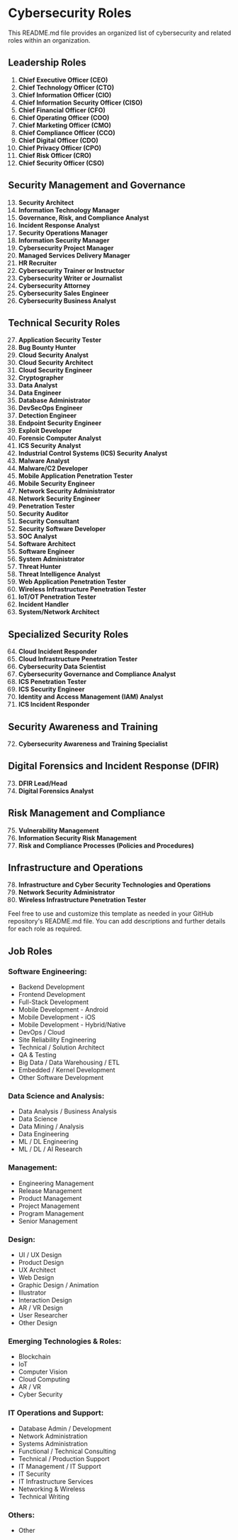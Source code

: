 
# Cybersecurity Roles

This README.md file provides an organized list of cybersecurity and related roles within an organization.

## Leadership Roles

1. **Chief Executive Officer (CEO)**
2. **Chief Technology Officer (CTO)**
3. **Chief Information Officer (CIO)**
4. **Chief Information Security Officer (CISO)**
5. **Chief Financial Officer (CFO)**
6. **Chief Operating Officer (COO)**
7. **Chief Marketing Officer (CMO)**
8. **Chief Compliance Officer (CCO)**
9. **Chief Digital Officer (CDO)**
10. **Chief Privacy Officer (CPO)**
11. **Chief Risk Officer (CRO)**
12. **Chief Security Officer (CSO)**

## Security Management and Governance

13. **Security Architect**
14. **Information Technology Manager**
15. **Governance, Risk, and Compliance Analyst**
16. **Incident Response Analyst**
17. **Security Operations Manager**
18. **Information Security Manager**
19. **Cybersecurity Project Manager**
20. **Managed Services Delivery Manager**
21. **HR Recruiter**
22. **Cybersecurity Trainer or Instructor**
23. **Cybersecurity Writer or Journalist**
24. **Cybersecurity Attorney**
25. **Cybersecurity Sales Engineer**
26. **Cybersecurity Business Analyst**

## Technical Security Roles

27. **Application Security Tester**
28. **Bug Bounty Hunter**
29. **Cloud Security Analyst**
30. **Cloud Security Architect**
31. **Cloud Security Engineer**
32. **Cryptographer**
33. **Data Analyst**
34. **Data Engineer**
35. **Database Administrator**
36. **DevSecOps Engineer**
37. **Detection Engineer**
38. **Endpoint Security Engineer**
39. **Exploit Developer**
40. **Forensic Computer Analyst**
41. **ICS Security Analyst**
42. **Industrial Control Systems (ICS) Security Analyst**
43. **Malware Analyst**
44. **Malware/C2 Developer**
45. **Mobile Application Penetration Tester**
46. **Mobile Security Engineer**
47. **Network Security Administrator**
48. **Network Security Engineer**
49. **Penetration Tester**
50. **Security Auditor**
51. **Security Consultant**
52. **Security Software Developer**
53. **SOC Analyst**
54. **Software Architect**
55. **Software Engineer**
56. **System Administrator**
57. **Threat Hunter**
58. **Threat Intelligence Analyst**
59. **Web Application Penetration Tester**
60. **Wireless Infrastructure Penetration Tester**
61. **IoT/OT Penetration Tester**
62. **Incident Handler**
63. **System/Network Architect**

## Specialized Security Roles

64. **Cloud Incident Responder**
65. **Cloud Infrastructure Penetration Tester**
66. **Cybersecurity Data Scientist**
67. **Cybersecurity Governance and Compliance Analyst**
68. **ICS Penetration Tester**
69. **ICS Security Engineer**
70. **Identity and Access Management (IAM) Analyst**
71. **ICS Incident Responder**

## Security Awareness and Training

72. **Cybersecurity Awareness and Training Specialist**

## Digital Forensics and Incident Response (DFIR)

73. **DFIR Lead/Head**
74. **Digital Forensics Analyst**

## Risk Management and Compliance

75. **Vulnerability Management**
76. **Information Security Risk Management**
77. **Risk and Compliance Processes (Policies and Procedures)**

## Infrastructure and Operations

78. **Infrastructure and Cyber Security Technologies and Operations**
79. **Network Security Administrator**
80. **Wireless Infrastructure Penetration Tester**

Feel free to use and customize this template as needed in your GitHub repository's README.md file. You can add descriptions and further details for each role as required.


## Job Roles

### Software Engineering:
- Backend Development
- Frontend Development
- Full-Stack Development
- Mobile Development - Android
- Mobile Development - iOS
- Mobile Development - Hybrid/Native
- DevOps / Cloud
- Site Reliability Engineering
- Technical / Solution Architect
- QA & Testing
- Big Data / Data Warehousing / ETL
- Embedded / Kernel Development
- Other Software Development

### Data Science and Analysis:
- Data Analysis / Business Analysis
- Data Science
- Data Mining / Analysis
- Data Engineering
- ML / DL Engineering
- ML / DL / AI Research

### Management:
- Engineering Management
- Release Management
- Product Management
- Project Management
- Program Management
- Senior Management

### Design:
- UI / UX Design
- Product Design
- UX Architect
- Web Design
- Graphic Design / Animation
- Illustrator
- Interaction Design
- AR / VR Design
- User Researcher
- Other Design

### Emerging Technologies & Roles:
- Blockchain
- IoT
- Computer Vision
- Cloud Computing
- AR / VR
- Cyber Security

### IT Operations and Support:
- Database Admin / Development
- Network Administration
- Systems Administration
- Functional / Technical Consulting
- Technical / Production Support
- IT Management / IT Support
- IT Security
- IT Infrastructure Services
- Networking & Wireless
- Technical Writing

### Others:
- Other
